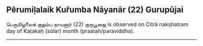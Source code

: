 ## Pêrumiḷalaik Kur̂umba Nāyanār (22) Gurupūjai
பெருமிழலைக் குறும்ப நாயனார் (22) குருபூஜை is observed on Citrā nakṣhatram day of Kaṭakaḥ (solar) month (praatah/paraviddha).



---

